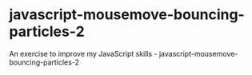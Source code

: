 # javascript-mousemove-bouncing-particles-2
An exercise to improve my JavaScript skills - javascript-mousemove-bouncing-particles-2
